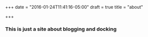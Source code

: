 +++
date = "2016-01-24T11:41:16-05:00"
draft = true
title = "about"

+++

### This is just a site about blogging and docking